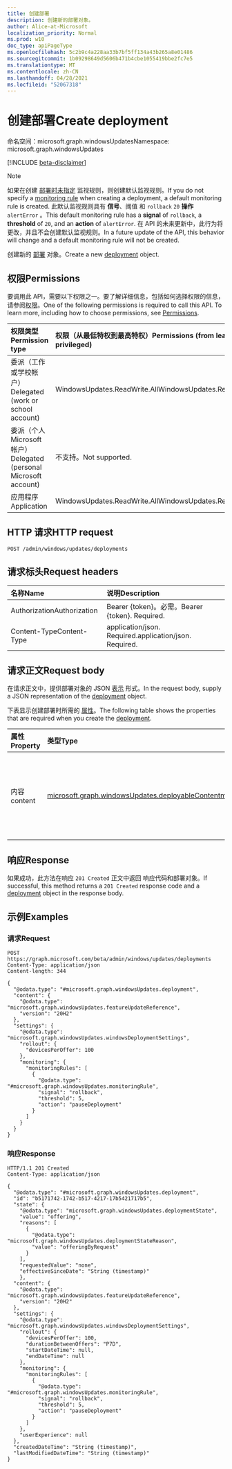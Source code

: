 ```yaml
---
title: 创建部署
description: 创建新的部署对象。
author: Alice-at-Microsoft
localization_priority: Normal
ms.prod: w10
doc_type: apiPageType
ms.openlocfilehash: 5c2b9c4a228aa33b7bf5ff134a43b265a8e01486
ms.sourcegitcommit: 1b09298649d5606b471b4cbe1055419bbe2fc7e5
ms.translationtype: MT
ms.contentlocale: zh-CN
ms.lasthandoff: 04/28/2021
ms.locfileid: "52067318"
---
```

# <a name="create-deployment"></a><span data-ttu-id="c3b10-103">创建部署</span><span class="sxs-lookup"><span data-stu-id="c3b10-103">Create deployment</span></span>
<span data-ttu-id="c3b10-104">命名空间：microsoft.graph.windowsUpdates</span><span class="sxs-lookup"><span data-stu-id="c3b10-104">Namespace: microsoft.graph.windowsUpdates</span></span>

[!INCLUDE [beta-disclaimer](../../includes/beta-disclaimer.md)]

> [!NOTE]
> <span data-ttu-id="c3b10-105">如果在创建 [部署时未指定](/graph/api/resources/windowsupdates-monitoringrule) 监视规则，则创建默认监视规则。</span><span class="sxs-lookup"><span data-stu-id="c3b10-105">If you do not specify a [monitoring rule](/graph/api/resources/windowsupdates-monitoringrule) when creating a deployment, a default monitoring rule is created.</span></span> <span data-ttu-id="c3b10-106">此默认监视规则具有 **信号**、阈值 和 `rollback`  `20` **操作** `alertError` 。</span><span class="sxs-lookup"><span data-stu-id="c3b10-106">This default monitoring rule has a **signal** of `rollback`, a **threshold** of `20`, and an **action** of `alertError`.</span></span> <span data-ttu-id="c3b10-107">在 API 的未来更新中，此行为将更改，并且不会创建默认监视规则。</span><span class="sxs-lookup"><span data-stu-id="c3b10-107">In a future update of the API, this behavior will change and a default monitoring rule will not be created.</span></span>

<span data-ttu-id="c3b10-108">创建新的 [部署](../resources/windowsupdates-deployment.md) 对象。</span><span class="sxs-lookup"><span data-stu-id="c3b10-108">Create a new [deployment](../resources/windowsupdates-deployment.md) object.</span></span>

## <a name="permissions"></a><span data-ttu-id="c3b10-109">权限</span><span class="sxs-lookup"><span data-stu-id="c3b10-109">Permissions</span></span>
<span data-ttu-id="c3b10-p102">要调用此 API，需要以下权限之一。要了解详细信息，包括如何选择权限的信息，请参阅[权限](/graph/permissions-reference)。</span><span class="sxs-lookup"><span data-stu-id="c3b10-p102">One of the following permissions is required to call this API. To learn more, including how to choose permissions, see [Permissions](/graph/permissions-reference).</span></span>

|<span data-ttu-id="c3b10-112">权限类型</span><span class="sxs-lookup"><span data-stu-id="c3b10-112">Permission type</span></span>|<span data-ttu-id="c3b10-113">权限（从最低特权到最高特权）</span><span class="sxs-lookup"><span data-stu-id="c3b10-113">Permissions (from least to most privileged)</span></span>|
|:---|:---|
|<span data-ttu-id="c3b10-114">委派（工作或学校帐户）</span><span class="sxs-lookup"><span data-stu-id="c3b10-114">Delegated (work or school account)</span></span>|<span data-ttu-id="c3b10-115">WindowsUpdates.ReadWrite.All</span><span class="sxs-lookup"><span data-stu-id="c3b10-115">WindowsUpdates.ReadWrite.All</span></span>|
|<span data-ttu-id="c3b10-116">委派（个人 Microsoft 帐户）</span><span class="sxs-lookup"><span data-stu-id="c3b10-116">Delegated (personal Microsoft account)</span></span>|<span data-ttu-id="c3b10-117">不支持。</span><span class="sxs-lookup"><span data-stu-id="c3b10-117">Not supported.</span></span>|
|<span data-ttu-id="c3b10-118">应用程序</span><span class="sxs-lookup"><span data-stu-id="c3b10-118">Application</span></span>|<span data-ttu-id="c3b10-119">WindowsUpdates.ReadWrite.All</span><span class="sxs-lookup"><span data-stu-id="c3b10-119">WindowsUpdates.ReadWrite.All</span></span>|

## <a name="http-request"></a><span data-ttu-id="c3b10-120">HTTP 请求</span><span class="sxs-lookup"><span data-stu-id="c3b10-120">HTTP request</span></span>

<!-- {
  "blockType": "ignored"
}
-->
``` http
POST /admin/windows/updates/deployments
```

## <a name="request-headers"></a><span data-ttu-id="c3b10-121">请求标头</span><span class="sxs-lookup"><span data-stu-id="c3b10-121">Request headers</span></span>
|<span data-ttu-id="c3b10-122">名称</span><span class="sxs-lookup"><span data-stu-id="c3b10-122">Name</span></span>|<span data-ttu-id="c3b10-123">说明</span><span class="sxs-lookup"><span data-stu-id="c3b10-123">Description</span></span>|
|:---|:---|
|<span data-ttu-id="c3b10-124">Authorization</span><span class="sxs-lookup"><span data-stu-id="c3b10-124">Authorization</span></span>|<span data-ttu-id="c3b10-p103">Bearer {token}。必需。</span><span class="sxs-lookup"><span data-stu-id="c3b10-p103">Bearer {token}. Required.</span></span>|
|<span data-ttu-id="c3b10-127">Content-Type</span><span class="sxs-lookup"><span data-stu-id="c3b10-127">Content-Type</span></span>|<span data-ttu-id="c3b10-p104">application/json. Required.</span><span class="sxs-lookup"><span data-stu-id="c3b10-p104">application/json. Required.</span></span>|

## <a name="request-body"></a><span data-ttu-id="c3b10-130">请求正文</span><span class="sxs-lookup"><span data-stu-id="c3b10-130">Request body</span></span>
<span data-ttu-id="c3b10-131">在请求正文中，提供部署对象的 JSON [表示](../resources/windowsupdates-deployment.md) 形式。</span><span class="sxs-lookup"><span data-stu-id="c3b10-131">In the request body, supply a JSON representation of the [deployment](../resources/windowsupdates-deployment.md) object.</span></span>

<span data-ttu-id="c3b10-132">下表显示创建部署时所需的 [属性](../resources/windowsupdates-deployment.md)。</span><span class="sxs-lookup"><span data-stu-id="c3b10-132">The following table shows the properties that are required when you create the [deployment](../resources/windowsupdates-deployment.md).</span></span>

|<span data-ttu-id="c3b10-133">属性</span><span class="sxs-lookup"><span data-stu-id="c3b10-133">Property</span></span>|<span data-ttu-id="c3b10-134">类型</span><span class="sxs-lookup"><span data-stu-id="c3b10-134">Type</span></span>|<span data-ttu-id="c3b10-135">说明</span><span class="sxs-lookup"><span data-stu-id="c3b10-135">Description</span></span>|
|:---|:---|:---|
|<span data-ttu-id="c3b10-136">内容</span><span class="sxs-lookup"><span data-stu-id="c3b10-136">content</span></span>|[<span data-ttu-id="c3b10-137">microsoft.graph.windowsUpdates.deployableContent</span><span class="sxs-lookup"><span data-stu-id="c3b10-137">microsoft.graph.windowsUpdates.deployableContent</span></span>](../resources/windowsupdates-deployablecontent.md)|<span data-ttu-id="c3b10-138">指定要部署的内容。</span><span class="sxs-lookup"><span data-stu-id="c3b10-138">Specifies what content to deploy.</span></span> <span data-ttu-id="c3b10-139">应作为以下派生类型之一提供可部署内容[：expeditedQualityUpdateReference、featureUpdateReference](../resources/windowsupdates-expeditedqualityupdatereference.md) [](../resources/windowsupdates-featureupdatereference.md)</span><span class="sxs-lookup"><span data-stu-id="c3b10-139">Deployable content should be provided as one of the following derived types: [expeditedQualityUpdateReference](../resources/windowsupdates-expeditedqualityupdatereference.md) , [featureUpdateReference](../resources/windowsupdates-featureupdatereference.md)</span></span>|



## <a name="response"></a><span data-ttu-id="c3b10-140">响应</span><span class="sxs-lookup"><span data-stu-id="c3b10-140">Response</span></span>

<span data-ttu-id="c3b10-141">如果成功，此方法在响应 `201 Created` 正文中返回 响应[](../resources/windowsupdates-deployment.md)代码和部署对象。</span><span class="sxs-lookup"><span data-stu-id="c3b10-141">If successful, this method returns a `201 Created` response code and a [deployment](../resources/windowsupdates-deployment.md) object in the response body.</span></span>

## <a name="examples"></a><span data-ttu-id="c3b10-142">示例</span><span class="sxs-lookup"><span data-stu-id="c3b10-142">Examples</span></span>

### <a name="request"></a><span data-ttu-id="c3b10-143">请求</span><span class="sxs-lookup"><span data-stu-id="c3b10-143">Request</span></span>
<!-- {
  "blockType": "request",
  "name": "create_deployment_from_"
}
-->
``` http
POST https://graph.microsoft.com/beta/admin/windows/updates/deployments
Content-Type: application/json
Content-length: 344

{
  "@odata.type": "#microsoft.graph.windowsUpdates.deployment",
  "content": {
    "@odata.type": "microsoft.graph.windowsUpdates.featureUpdateReference",
    "version": "20H2"
  },
  "settings": {
    "@odata.type": "microsoft.graph.windowsUpdates.windowsDeploymentSettings",
    "rollout": {
      "devicesPerOffer": 100
    },
    "monitoring": {
      "monitoringRules": [
        {
          "@odata.type": "#microsoft.graph.windowsUpdates.monitoringRule",
          "signal": "rollback",
          "threshold": 5,
          "action": "pauseDeployment"
        }
      ]
    }
  }
}
```


### <a name="response"></a><span data-ttu-id="c3b10-144">响应</span><span class="sxs-lookup"><span data-stu-id="c3b10-144">Response</span></span>

<!-- {
  "blockType": "response",
  "truncated": true,
  "@odata.type": "microsoft.graph.windowsUpdates.deployment"
}
-->
``` http
HTTP/1.1 201 Created
Content-Type: application/json

{
  "@odata.type": "#microsoft.graph.windowsUpdates.deployment",
  "id": "b5171742-1742-b517-4217-17b5421717b5",
  "state": {
    "@odata.type": "microsoft.graph.windowsUpdates.deploymentState",
    "value": "offering",
    "reasons": [
      {
        "@odata.type": "microsoft.graph.windowsUpdates.deploymentStateReason",
        "value": "offeringByRequest"
      }
    ],
    "requestedValue": "none",
    "effectiveSinceDate": "String (timestamp)"
    },
  "content": {
    "@odata.type": "microsoft.graph.windowsUpdates.featureUpdateReference",
    "version": "20H2"
  },
  "settings": {
    "@odata.type": "microsoft.graph.windowsUpdates.windowsDeploymentSettings",
    "rollout": {
      "devicesPerOffer": 100,
      "durationBetweenOffers": "P7D",
      "startDateTime": null,
      "endDateTime": null
    },
    "monitoring": {
      "monitoringRules": [
        {
          "@odata.type": "#microsoft.graph.windowsUpdates.monitoringRule",
          "signal": "rollback",
          "threshold": 5,
          "action": "pauseDeployment"
        }
      ]
    },
    "userExperience": null
  },
  "createdDateTime": "String (timestamp)",
  "lastModifiedDateTime": "String (timestamp)"
}
```

